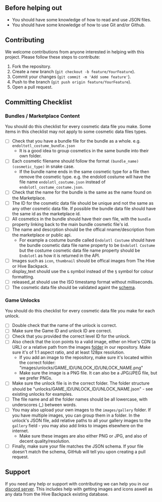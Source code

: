 ## Before helping out

- You should have some knowledge of how to read and use JSON files.
- You should have some knowledge of how to use Git and/or Github.

## Contributing

We welcome contributions from anyone interested in helping with this project. Please follow these steps to contribute:

1. Fork the repository.
2. Create a new branch (`git checkout -b feature/YourFeature`).
3. Commit your changes (`git commit -m 'Add some feature'`).
4. Push to the branch (`git push origin feature/YourFeature`).
5. Open a pull request.

## Committing Checklist

### Bundles / Marketplace Content

You should do this checklist for every cosmetic data file you make. Some items in this checklist may not apply to some cosmetic data files types.

- [ ] Check that you have a bundle file for the bundle as a whole. e.g. `endoltotl_costume_bundle.json`
  - It is a good idea to group cosmetics in the same bundle into their own folder.
- [ ] Each cosmetic filename should follow the format `(bundle_name)(cosmetic_type)` in snake case.
  - If the bundle name ends in the same cosmetic type for a file then remove the cosmetic type. e.g. the endolotl costume will have the file name `endolotl_costume.json` instead of `endolotl_costume_costume.json`.
- [ ] Check that the name for the bundle is the same as the name found on the Marketplace.
- [ ] The ID for the cosmetic data file should be unique and not the same as any other cosmetic data file. If possible the bundle data file should have the same id as the marketplace id.
- [ ] All cosmetics in the bundle should have their own file, with the `bundle` property linking back to the main bundle cosmetic file's id.
- [ ] The name and descrption should be the offical nname/description from the marketplace or public api.
  - For example a costume bundle called `Endolotl Costume` should have the bundle cosmetic data file name property to be `Endolotl Costume` but the costume cosmetic data file name property should be `Endolotl` as how it is returned in the API.
- [ ] Images such as `icon`, `thumbnail` should be offical images from The Hive or Hive Backpack.
- [ ] display_text should use the `&` symbol instead of the `§` symbol for colour formatting.
- [ ] released_at should use the ISO timestamp format without milliseconds.
- [ ] The cosmetic data file should be validated againt the [schema](/cosmetic.schema.json).

### Game Unlocks

You should do this checklist for every cosmetic data file you make for each unlock.

- [ ] Double check that the name of the unlock is correct.
- [ ] Make sure the Game ID and unlock ID are correct.
- [ ] Check that you provided the correct level ID for the unlock.
- [ ] Also check that the icon points to a valid image, either on Hive's CDN (a URL) or a relative path from the images [folder](#images) in our repository. Make sure it's of 1:1 aspect ratio, and at least 128px resolution.
  - If you add an image to the repository, make sure it's located within the correct folder: "images/unlocks/GAME_ID/UNLOCK_ID/UNLOCK_NAME.png"
  - Make sure the image is a PNG file. It can also be a JPG/JPEG file, but we prefer PNGs.
- [ ] Make sure the unlock file is in the correct folder. The folder structure should be "unlocks/GAME_ID/UNLOCK_ID/UNLOCK_NAME.json" - see existing unlocks for examples.
- [ ] The file name and all the folder names should be all lowercase, with underscores (\_) between words.
- [ ] You may also upload your own images to the `images/gallery` folder. If you have multiple images, you can group them in a folder. In the unlock's JSON file, add relative paths to all your gallery images to the `gallery` field - you may also add links to images elsewhere on the internet.
  - Make sure these images are also either PNG or JPG, and also of decent quality/resolution.
- [ ] Finally, make sure your file matches the JSON schema. If your file doesn't match the schema, GitHub will tell you upon creating a pull request.

## Support

If you need any help or support with contributing we can help you in our [discord server](https://discord.gg/qxUteuxSQB). This includes help with getting images and icons aswell as any data from the Hive Backpack existing database.
